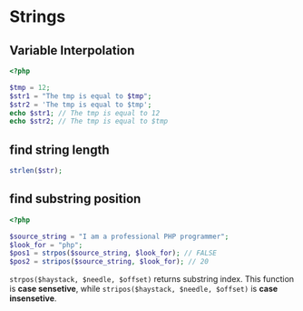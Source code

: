 # Strings

## Variable Interpolation

```php
<?php

$tmp = 12;
$str1 = "The tmp is equal to $tmp";
$str2 = 'The tmp is equal to $tmp';
echo $str1; // The tmp is equal to 12
echo $str2; // The tmp is equal to $tmp
```

## find string length

```php
strlen($str);
```

## find substring position
```php
<?php

$source_string = "I am a professional PHP programmer";
$look_for = "php";
$pos1 = strpos($source_string, $look_for); // FALSE
$pos2 = stripos($source_string, $look_for); // 20
```
`strpos($haystack, $needle, $offset)` returns substring index. This function is **case sensetive**, while `stripos($haystack, $needle, $offset)` is **case insensetive**.
